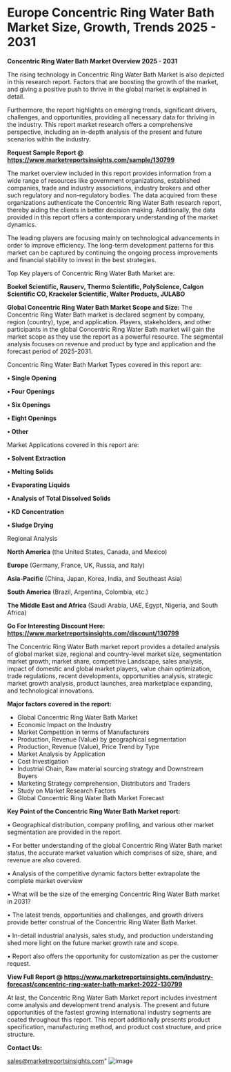# Europe Concentric Ring Water Bath Market Size, Growth, Trends 2025 - 2031

<Strong> Concentric Ring Water Bath Market Overview 2025 - 2031</strong>

The rising technology in Concentric Ring Water Bath Market is also depicted in this research report. Factors that are boosting the growth of the market, and giving a positive push to thrive in the global market is explained in detail.

Furthermore, the report highlights on emerging trends, significant drivers, challenges, and opportunities, providing all necessary data for thriving in the industry. This report market research offers a comprehensive perspective, including an in-depth analysis of the present and future scenarios within the industry.

<strong>Request Sample Report @ <a href=https://www.marketreportsinsights.com/sample/130799>https://www.marketreportsinsights.com/sample/130799</a></strong>

The market overview included in this report provides information from a wide range of resources like government organizations, established companies, trade and industry associations, industry brokers and other such regulatory and non-regulatory bodies. The data acquired from these organizations authenticate the Concentric Ring Water Bath research report, thereby aiding the clients in better decision making. Additionally, the data provided in this report offers a contemporary understanding of the market dynamics.

The leading players are focusing mainly on technological advancements in order to improve efficiency. The long-term development patterns for this market can be captured by continuing the ongoing process improvements and financial stability to invest in the best strategies.

Top Key players of Concentric Ring Water Bath Market are:

<strong>Boekel Scientific, Rauserv, Thermo Scientific, PolyScience, Calgon Scientific CO, Krackeler Scientific, Walter Products, JULABO</strong>

<strong><b>Global Concentric Ring Water Bath Market Scope and Size:</b></strong>
The Concentric Ring Water Bath market is declared segment by company, region (country), type, and application. Players, stakeholders, and other participants in the global Concentric Ring Water Bath market will gain the market scope as they use the report as a powerful resource. The segmental analysis focuses on revenue and product by type and application and the forecast period of 2025-2031.

Concentric Ring Water Bath Market Types covered in this report are:

<strong>• Single Opening

• Four Openings

• Six Openings

• Eight Openings

• Other</strong>

Market Applications covered in this report are:

<strong>• Solvent Extraction

• Melting Solids

• Evaporating Liquids

• Analysis of Total Dissolved Solids

• KD Concentration

• Sludge Drying</strong> 

Regional Analysis

<strong>North America</strong> (the United States, Canada, and Mexico)

<strong>Europe</strong> (Germany, France, UK, Russia, and Italy)

<strong>Asia-Pacific</strong> (China, Japan, Korea, India, and Southeast Asia)

<strong>South America</strong> (Brazil, Argentina, Colombia, etc.)

<strong>The Middle East and Africa</strong> (Saudi Arabia, UAE, Egypt, Nigeria, and South Africa)

<strong>Go For Interesting Discount Here: <a href=https://www.marketreportsinsights.com/discount/130799>https://www.marketreportsinsights.com/discount/130799</a></strong>

The Concentric Ring Water Bath market report provides a detailed analysis of global market size, regional and country-level market size, segmentation market growth, market share, competitive Landscape, sales analysis, impact of domestic and global market players, value chain optimization, trade regulations, recent developments, opportunities analysis, strategic market growth analysis, product launches, area marketplace expanding, and technological innovations.

<strong><b>Major factors covered in the report:</b></strong>
<ul>
  <li>Global Concentric Ring Water Bath Market </li>
  <li>Economic Impact on the Industry</li>
  <li>Market Competition in terms of Manufacturers</li>
  <li>Production, Revenue (Value) by geographical segmentation</li>
  <li>Production, Revenue (Value), Price Trend by Type</li>
  <li>Market Analysis by Application</li>
  <li>Cost Investigation</li>
  <li>Industrial Chain, Raw material sourcing strategy and Downstream Buyers</li>
  <li>Marketing Strategy comprehension, Distributors and Traders</li>
  <li>Study on Market Research Factors</li>
  <li>Global Concentric Ring Water Bath Market Forecast</li>
</ul>

<strong><b>Key Point of the Concentric Ring Water Bath Market report:</b></strong>

• Geographical distribution, company profiling, and various other market segmentation are provided in the report.

• For better understanding of the global Concentric Ring Water Bath market status, the accurate market valuation which comprises of size, share, and revenue are also covered.

• Analysis of the competitive dynamic factors better extrapolate the complete market overview

• What will be the size of the emerging Concentric Ring Water Bath market in 2031?

• The latest trends, opportunities and challenges, and growth drivers provide better construal of the Concentric Ring Water Bath Market.

• In-detail industrial analysis, sales study, and production understanding shed more light on the future market growth rate and scope.

• Report also offers the opportunity for customization as per the customer request.

<strong><b>View Full Report @ <a href=https://www.marketreportsinsights.com/industry-forecast/concentric-ring-water-bath-market-2022-130799>https://www.marketreportsinsights.com/industry-forecast/concentric-ring-water-bath-market-2022-130799</a></b></strong>


At last, the Concentric Ring Water Bath Market report includes investment come analysis and development trend analysis. The present and future opportunities of the fastest growing international industry segments are coated throughout this report. This report additionally presents product specification, manufacturing method, and product cost structure, and price structure.

<strong>Contact Us:</strong>

sales@marketreportsinsights.com"
![image](https://github.com/user-attachments/assets/f80d2780-64d7-48de-80ae-5128282fd0b8)
